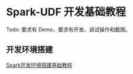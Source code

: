 # Spark-UDF 开发基础教程

Todo: 要求有 Demo，要求有开发、调试操作和截图。
## 开发环境搭建

[Spark开发环境搭建基础教程](work/component/Big-Data/Apache-Spark/development/Spark开发环境搭建基础教程.md)


